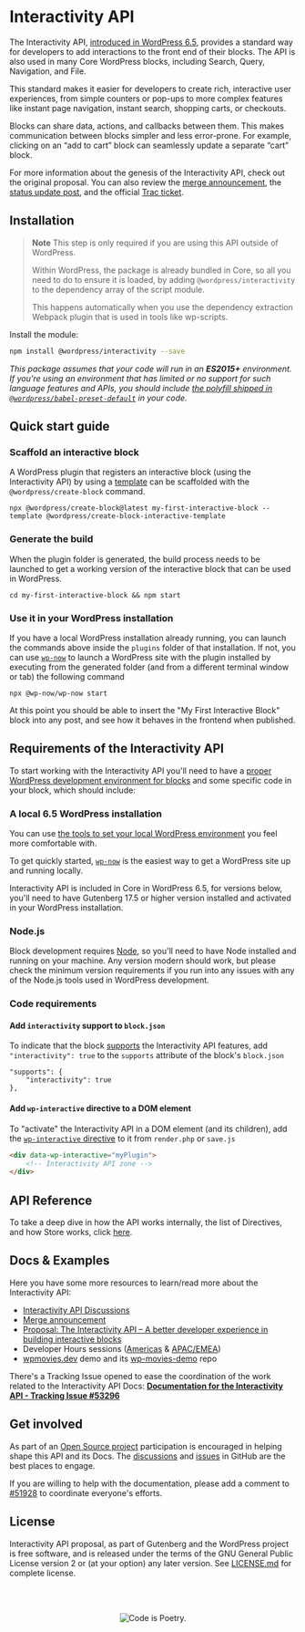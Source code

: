 # Interactivity API

The Interactivity API, [introduced in WordPress 6.5](https://make.wordpress.org/core/2024/02/19/merge-announcement-interactivity-api/), provides a standard way for developers to add interactions to the front end of their blocks. The API is also used in many Core WordPress blocks, including Search, Query, Navigation, and File. 

This standard makes it easier for developers to create rich, interactive user experiences, from simple counters or pop-ups to more complex features like instant page navigation, instant search, shopping carts, or checkouts.

Blocks can share data, actions, and callbacks between them. This makes communication between blocks simpler and less error-prone. For example, clicking on an “add to cart” block can seamlessly update a separate “cart” block.

For more information about the genesis of the Interactivity API, check out the original proposal. You can also review the [merge announcement](https://make.wordpress.org/core/2024/02/19/merge-announcement-interactivity-api/), the [status update post](https://make.wordpress.org/core/2023/08/15/status-update-on-the-interactivity-api/), and the official [Trac ticket](https://core.trac.wordpress.org/ticket/60356).

## Installation

> **Note**
> This step is only required if you are using this API outside of WordPress.
>
> Within WordPress, the package is already bundled in Core, so all you need to do to ensure it is loaded, by adding `@wordpress/interactivity` to the dependency array of the script module.
>
>This happens automatically when you use the dependency extraction Webpack plugin that is used in tools like wp-scripts.

Install the module:

```bash
npm install @wordpress/interactivity --save
```

_This package assumes that your code will run in an **ES2015+** environment. If you're using an environment that has limited or no support for such language features and APIs, you should include [the polyfill shipped in `@wordpress/babel-preset-default`](https://github.com/WordPress/gutenberg/tree/HEAD/packages/babel-preset-default#polyfill) in your code._

## Quick start guide

### Scaffold an interactive block

A WordPress plugin that registers an interactive block (using the Interactivity API) by using a [template](https://www.npmjs.com/package/@wordpress/create-block-interactive-template) can be scaffolded with the `@wordpress/create-block` command.

```
npx @wordpress/create-block@latest my-first-interactive-block --template @wordpress/create-block-interactive-template
```

### Generate the build

When the plugin folder is generated, the build process needs to be launched to get a working version of the interactive block that can be used in WordPress.

```
cd my-first-interactive-block && npm start
```

### Use it in your WordPress installation

If you have a local WordPress installation already running, you can launch the commands above inside the `plugins` folder of that installation. If not, you can use [`wp-now`](https://github.com/WordPress/playground-tools/tree/trunk/packages/wp-now) to launch a WordPress site with the plugin installed by executing from the generated folder (and from a different terminal window or tab) the following command

```
npx @wp-now/wp-now start
```

At this point you should be able to insert the "My First Interactive Block" block into any post, and see how it behaves in the frontend when published.

## Requirements of the Interactivity API

To start working with the Interactivity API you'll need to have a [proper WordPress development environment for blocks](https://developer.wordpress.org/block-editor/getting-started/devenv/) and some specific code in your block, which should include:

### A local 6.5 WordPress installation

You can use [the tools to set your local WordPress environment](https://developer.wordpress.org/block-editor/getting-started/devenv/#wordpress-development-site) you feel more comfortable with.

To get quickly started, [`wp-now`](https://www.npmjs.com/package/@wp-now/wp-now) is the easiest way to get a WordPress site up and running locally.

Interactivity API is included in Core in WordPress 6.5, for versions below, you'll need to have Gutenberg 17.5 or higher version installed and activated in your WordPress installation.

### Node.js

Block development requires [Node](https://nodejs.org/en), so you'll need to have Node installed and running on your machine. Any version modern should work, but please check the minimum version requirements if you run into any issues with any of the Node.js tools used in WordPress development.

### Code requirements

#### Add `interactivity` support to `block.json`

To indicate that the block [supports](https://developer.wordpress.org/block-editor/reference-guides/block-api/block-supports/) the Interactivity API features, add `"interactivity": true` to the `supports` attribute of the block's `block.json`

```
"supports": {
    "interactivity": true
},
```

#### Add `wp-interactive` directive to a DOM element

To "activate" the Interactivity API in a DOM element (and its children), add the [`wp-interactive` directive](./docs/api-reference.md#wp-interactive) to it from `render.php` or `save.js`


```html
<div data-wp-interactive="myPlugin">
    <!-- Interactivity API zone -->
</div>
```

## API Reference

To take a deep dive in how the API works internally, the list of Directives, and how Store works, click [here](https://developer.wordpress.org/block-editor/reference-guides/packages/packages-interactivity/packages-interactivity-api-reference/).

## Docs & Examples

Here you have some more resources to learn/read more about the Interactivity API:

- [Interactivity API Discussions](https://github.com/WordPress/gutenberg/discussions/52882)
- [Merge announcement](https://make.wordpress.org/core/2024/02/19/merge-announcement-interactivity-api/)
- [Proposal: The Interactivity API – A better developer experience in building interactive blocks](https://make.wordpress.org/core/2023/03/30/proposal-the-interactivity-api-a-better-developer-experience-in-building-interactive-blocks/)
- Developer Hours sessions ([Americas](https://www.youtube.com/watch?v=RXNoyP2ZiS8&t=664s) & [APAC/EMEA](https://www.youtube.com/watch?v=6ghbrhyAcvA))
- [wpmovies.dev](http://wpmovies.dev/) demo and its [wp-movies-demo](https://github.com/WordPress/wp-movies-demo) repo

There's a Tracking Issue opened to ease the coordination of the work related to the Interactivity API Docs: **[Documentation for the Interactivity API - Tracking Issue #53296](https://github.com/WordPress/gutenberg/issues/53296)**


## Get involved

As part of an [Open Source project](https://developer.wordpress.org/block-editor/getting-started/faq/#the-gutenberg-project) participation is encouraged in helping shape this API and its Docs. The [discussions](https://github.com/WordPress/gutenberg/discussions/categories/interactivity-api) and [issues](https://github.com/WordPress/gutenberg/labels/%5BFeature%5D%20Interactivity%20API) in GitHub are the best places to engage.

If you are willing to help with the documentation, please add a comment to [#51928](https://github.com/WordPress/gutenberg/discussions/51928) to coordinate everyone's efforts.


## License

Interactivity API proposal, as part of Gutenberg and the WordPress project is free software, and is released under the terms of the GNU General Public License version 2 or (at your option) any later version. See [LICENSE.md](https://github.com/WordPress/gutenberg/blob/trunk/LICENSE.md) for complete license.

<br/><br/><p align="center"><img src="https://s.w.org/style/images/codeispoetry.png?1" alt="Code is Poetry." /></p>
